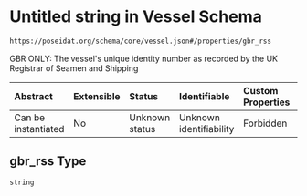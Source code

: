 # Untitled string in Vessel Schema

```txt
https://poseidat.org/schema/core/vessel.json#/properties/gbr_rss
```

GBR ONLY: The vessel's unique identity number as recorded by the UK Registrar of Seamen and Shipping

| Abstract            | Extensible | Status         | Identifiable            | Custom Properties | Additional Properties | Access Restrictions | Defined In                                                      |
| :------------------ | :--------- | :------------- | :---------------------- | :---------------- | :-------------------- | :------------------ | :-------------------------------------------------------------- |
| Can be instantiated | No         | Unknown status | Unknown identifiability | Forbidden         | Allowed               | none                | [vessel.json*](schemas/core/vessel.json "open original schema") |

## gbr_rss Type

`string`
